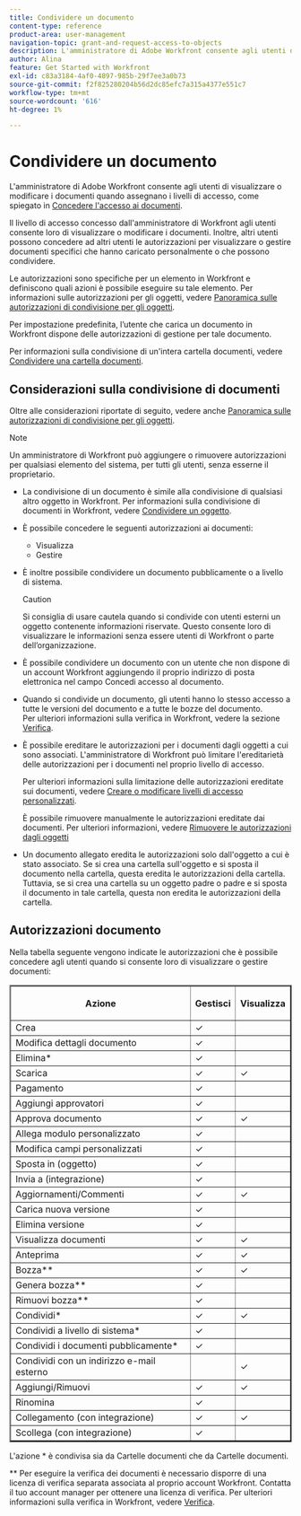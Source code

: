 ```yaml
---
title: Condividere un documento
content-type: reference
product-area: user-management
navigation-topic: grant-and-request-access-to-objects
description: L'amministratore di Adobe Workfront consente agli utenti di visualizzare o modificare i documenti quando assegnano livelli di accesso, come spiegato in Concedere l'accesso ai documenti.
author: Alina
feature: Get Started with Workfront
exl-id: c83a3184-4af0-4897-985b-29f7ee3a0b73
source-git-commit: f2f825280204b56d2dc85efc7a315a4377e551c7
workflow-type: tm+mt
source-wordcount: '616'
ht-degree: 1%

---
```


# Condividere un documento

L&#39;amministratore di Adobe Workfront consente agli utenti di visualizzare o modificare i documenti quando assegnano i livelli di accesso, come spiegato in [Concedere l&#39;accesso ai documenti](../../administration-and-setup/add-users/configure-and-grant-access/grant-access-documents.md).

Il livello di accesso concesso dall&#39;amministratore di Workfront agli utenti consente loro di visualizzare o modificare i documenti. Inoltre, altri utenti possono concedere ad altri utenti le autorizzazioni per visualizzare o gestire documenti specifici che hanno caricato personalmente o che possono condividere.

Le autorizzazioni sono specifiche per un elemento in Workfront e definiscono quali azioni è possibile eseguire su tale elemento. Per informazioni sulle autorizzazioni per gli oggetti, vedere [Panoramica sulle autorizzazioni di condivisione per gli oggetti](../../workfront-basics/grant-and-request-access-to-objects/sharing-permissions-on-objects-overview.md).

Per impostazione predefinita, l’utente che carica un documento in Workfront dispone delle autorizzazioni di gestione per tale documento.

Per informazioni sulla condivisione di un&#39;intera cartella documenti, vedere [Condividere una cartella documenti](../../workfront-basics/grant-and-request-access-to-objects/share-a-document-folder.md).

## Considerazioni sulla condivisione di documenti

Oltre alle considerazioni riportate di seguito, vedere anche [Panoramica sulle autorizzazioni di condivisione per gli oggetti](../../workfront-basics/grant-and-request-access-to-objects/sharing-permissions-on-objects-overview.md).

>[!NOTE]
>
>Un amministratore di Workfront può aggiungere o rimuovere autorizzazioni per qualsiasi elemento del sistema, per tutti gli utenti, senza esserne il proprietario.

* La condivisione di un documento è simile alla condivisione di qualsiasi altro oggetto in Workfront. Per informazioni sulla condivisione di documenti in Workfront, vedere [Condividere un oggetto](../../workfront-basics/grant-and-request-access-to-objects/share-an-object.md).
* È possibile concedere le seguenti autorizzazioni ai documenti:

   * Visualizza
   * Gestire

* È inoltre possibile condividere un documento pubblicamente o a livello di sistema.

  >[!CAUTION]
  >
  >Si consiglia di usare cautela quando si condivide con utenti esterni un oggetto contenente informazioni riservate. Questo consente loro di visualizzare le informazioni senza essere utenti di Workfront o parte dell’organizzazione.

* È possibile condividere un documento con un utente che non dispone di un account Workfront aggiungendo il proprio indirizzo di posta elettronica nel campo Concedi accesso al documento.
* Quando si condivide un documento, gli utenti hanno lo stesso accesso a tutte le versioni del documento e a tutte le bozze del documento.\
  Per ulteriori informazioni sulla verifica in Workfront, vedere la sezione [Verifica](../../review-and-approve-work/proofing/proofing.md).

* È possibile ereditare le autorizzazioni per i documenti dagli oggetti a cui sono associati. L&#39;amministratore di Workfront può limitare l&#39;ereditarietà delle autorizzazioni per i documenti nel proprio livello di accesso.

  Per ulteriori informazioni sulla limitazione delle autorizzazioni ereditate sui documenti, vedere [Creare o modificare livelli di accesso personalizzati](../../administration-and-setup/add-users/configure-and-grant-access/create-modify-access-levels.md).

  È possibile rimuovere manualmente le autorizzazioni ereditate dai documenti. Per ulteriori informazioni, vedere [Rimuovere le autorizzazioni dagli oggetti](../../workfront-basics/grant-and-request-access-to-objects/remove-permissions-from-objects.md)

* Un documento allegato eredita le autorizzazioni solo dall&#39;oggetto a cui è stato associato. Se si crea una cartella sull&#39;oggetto e si sposta il documento nella cartella, questa eredita le autorizzazioni della cartella. Tuttavia, se si crea una cartella su un oggetto padre o padre e si sposta il documento in tale cartella, questa non eredita le autorizzazioni della cartella.

## Autorizzazioni documento

Nella tabella seguente vengono indicate le autorizzazioni che è possibile concedere agli utenti quando si consente loro di visualizzare o gestire documenti:

<table border="2" cellspacing="15" cellpadding="1"> 
 <col> 
 <col> 
 <col> 
 <thead> 
  <tr> 
   <th> <p><strong>Azione</strong> </p> </th> 
   <th> <p><strong>Gestisci</strong> </p> </th> 
   <th> <p><strong>Visualizza</strong> </p> </th> 
  </tr> 
 </thead> 
 <tbody> 
  <tr> 
   <td scope="row">Crea</td> 
   <td>✓</td> 
   <td> </td> 
  </tr> 
  <tr> 
   <td scope="row">Modifica dettagli documento</td> 
   <td>✓</td> 
   <td> </td> 
  </tr> 
  <tr> 
   <td scope="row">Elimina*</td> 
   <td>✓</td> 
   <td> </td> 
  </tr> 
  <tr> 
   <td scope="row">Scarica</td> 
   <td>✓</td> 
   <td>✓</td> 
  </tr> 
  <tr> 
   <td scope="row">Pagamento</td> 
   <td>✓</td> 
   <td> </td> 
  </tr> 
  <tr> 
   <td scope="row">Aggiungi approvatori</td> 
   <td>✓</td> 
   <td> </td> 
  </tr> 
  <tr> 
   <td scope="row">Approva documento</td> 
   <td>✓</td> 
   <td>✓</td> 
  </tr> 
  <tr> 
   <td scope="row">Allega modulo personalizzato</td> 
   <td>✓</td> 
   <td> </td> 
  </tr> 
  <tr> 
   <td scope="row">Modifica campi personalizzati</td> 
   <td>✓</td> 
   <td> </td> 
  </tr> 
  <tr> 
   <td scope="row">Sposta in (oggetto)</td> 
   <td>✓</td> 
   <td> </td> 
  </tr> 
  <tr> 
   <td scope="row">Invia a (integrazione)</td> 
   <td>✓</td> 
   <td> </td> 
  </tr> 
  <tr> 
   <td scope="row">Aggiornamenti/Commenti</td> 
   <td>✓</td> 
   <td>✓</td> 
  </tr> 
  <tr> 
   <td scope="row">Carica nuova versione</td> 
   <td>✓</td> 
   <td> </td> 
  </tr> 
  <tr> 
   <td scope="row">Elimina versione</td> 
   <td>✓</td> 
   <td> </td> 
  </tr> 
  <tr> 
   <td scope="row">Visualizza documenti</td> 
   <td>✓</td> 
   <td>✓</td> 
  </tr> 
  <tr> 
   <td scope="row">Anteprima</td> 
   <td>✓</td> 
   <td>✓</td> 
  </tr> 
  <tr> 
   <td scope="row">Bozza**</td> 
   <td>✓</td> 
   <td>✓</td> 
  </tr> 
  <tr> 
   <td scope="row">Genera bozza**</td> 
   <td>✓</td> 
   <td> </td> 
  </tr> 
  <tr> 
   <td scope="row">Rimuovi bozza**</td> 
   <td>✓</td> 
   <td> </td> 
  </tr> 
  <tr> 
   <td scope="row">Condividi*</td> 
   <td>✓</td> 
   <td>✓</td> 
  </tr> 
  <tr> 
   <td scope="row">Condividi a livello di sistema*</td> 
   <td>✓</td> 
   <td> </td> 
  </tr> 
  <tr> 
   <td scope="row">Condividi i documenti pubblicamente*</td> 
   <td>✓</td> 
   <td> </td> 
  </tr> 
  <tr> 
   <td scope="row">Condividi con un indirizzo e-mail esterno</td> 
   <td> </td> 
   <td>✓</td> 
  </tr> 
  <tr> 
   <td scope="row">Aggiungi/Rimuovi</td> 
   <td>✓</td> 
   <td>✓</td> 
  </tr> 
  <tr> 
   <td scope="row">Rinomina</td> 
   <td>✓</td> 
   <td> </td> 
  </tr> 
  <tr> 
   <td scope="row">Collegamento (con integrazione)</td> 
   <td>✓</td> 
   <td>✓</td> 
  </tr> 
  <tr> 
   <td scope="row">Scollega (con integrazione)</td> 
   <td>✓</td> 
   <td> </td> 
  </tr> 
 </tbody> 
</table>

L&#39;azione &#42; è condivisa sia da Cartelle documenti che da Cartelle documenti.

&#42;&#42; Per eseguire la verifica dei documenti è necessario disporre di una licenza di verifica separata associata al proprio account Workfront. Contatta il tuo account manager per ottenere una licenza di verifica. Per ulteriori informazioni sulla verifica in Workfront, vedere [Verifica](../../review-and-approve-work/proofing/proofing.md).

